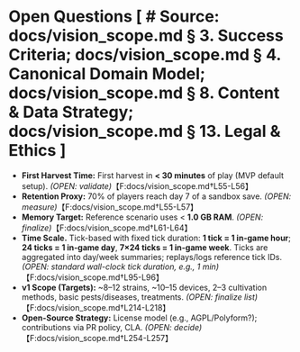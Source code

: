 # Open Questions [ # Source: docs/vision_scope.md § 3. Success Criteria; docs/vision_scope.md § 4. Canonical Domain Model; docs/vision_scope.md § 8. Content & Data Strategy; docs/vision_scope.md § 13. Legal & Ethics ]

- **First Harvest Time:** First harvest in **< 30 minutes** of play (MVP default setup). _(OPEN: validate)_【F:docs/vision_scope.md†L55-L56】
- **Retention Proxy:** 70% of players reach day 7 of a sandbox save. _(OPEN: measure)_【F:docs/vision_scope.md†L55-L57】
- **Memory Target:** Reference scenario uses < **1.0 GB RAM**. _(OPEN: finalize)_【F:docs/vision_scope.md†L61-L64】
- **Time Scale.** Tick-based with fixed tick duration: **1 tick = 1 in-game hour**; **24 ticks = 1 in-game day**, **7×24 ticks = 1 in-game week**. Ticks are aggregated into day/week summaries; replays/logs reference tick IDs. _(OPEN: standard wall-clock tick duration, e.g., 1 min)_【F:docs/vision_scope.md†L95-L96】
- **v1 Scope (Targets):** \~8–12 strains, \~10–15 devices, 2–3 cultivation methods, basic pests/diseases, treatments. _(OPEN: finalize list)_【F:docs/vision_scope.md†L214-L218】
- **Open-Source Strategy:** License model (e.g., AGPL/Polyform?); contributions via PR policy, CLA. _(OPEN: decide)_【F:docs/vision_scope.md†L254-L257】
